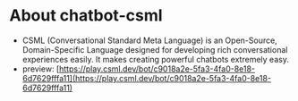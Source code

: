 # About chatbot-csml

- CSML (Conversational Standard Meta Language) is an Open-Source, Domain-Specific Language designed for developing rich conversational experiences easily. It makes creating powerful chatbots extremely easy.
- preview: [https://play.csml.dev/bot/c9018a2e-5fa3-4fa0-8e18-6d7629fffa11](https://play.csml.dev/bot/c9018a2e-5fa3-4fa0-8e18-6d7629fffa11)
